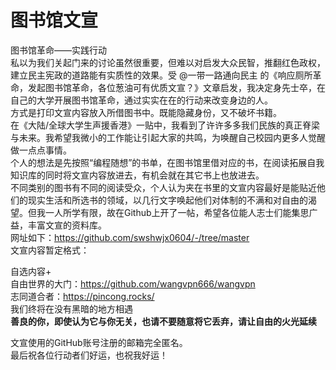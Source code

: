 # 图书馆文宣
图书馆革命——实践行动  
私以为我们关起门来的讨论虽然很重要，但难以对启发大众民智，推翻红色政权，建立民主宪政的道路能有实质性的效果。受 @一带一路通向民主 的《响应厕所革命，发起图书馆革命，各位葱油可有优质文宣？》文章启发，我决定身先士卒，在自己的大学开展图书馆革命，通过实实在在的行动来改变身边的人。  
方式是打印文宣内容放入所借图书中。既能隐藏身份，又不破坏书籍。  
在《大陆/全球大学生声援香港》一贴中，我看到了许许多多我们民族的真正脊梁与未来。我希望我微小的工作能让引起大家的共鸣，为唤醒自己校园内更多人觉醒做一点点事情。  
个人的想法是先按照“编程随想”的书单，在图书馆里借对应的书，在阅读拓展自我知识库的同时将文宣内容放进去，有机会就在其它书上也放进去。  
不同类别的图书有不同的阅读受众，个人认为夹在书里的文宣内容最好是能贴近他们的现实生活和所选书的领域，以几行文字唤起他们对体制的不满和对自由的渴望。但我一人所学有限，故在Github上开了一帖，希望各位能人志士们能集思广益，丰富文宣的资料库。  
网址如下：https://github.com/swshwjx0604/-/tree/master  
文宣内容暂定格式：  
  
自选内容+  
自由世界的大门：https://github.com/wangvpn666/wangvpn  
志同道合者：https://pincong.rocks/  
我们终将在没有黑暗的地方相遇  
**善良的你，即使认为它与你无关，也请不要随意将它丢弃，请让自由的火光延续**  
  
文宣使用的GitHub账号注册的邮箱完全匿名。  
最后祝各位行动者们好运，也祝我好运！  
